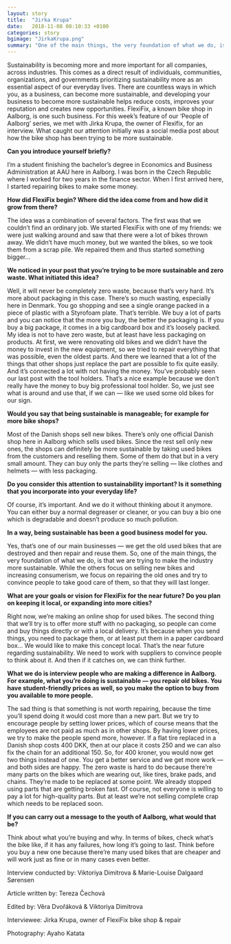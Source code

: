 ```yaml
---
layout: story
title:  "Jirka Krupa"
date:   2018-11-08 08:10:33 +0100
categories: story
bgimage: "JirkaKrupa.png"
summary: "One of the main things, the very foundation of what we do, is that we are trying to make the industry more sustainable. While the others focus on selling new bikes and increasing consumerism, we focus on repairing the old ones and try to convince people to take good care of them, so that they will last longer."
---
```

Sustainability is becoming more and more important for all companies, across industries. This comes as a direct result of individuals, communities, organizations, and governments prioritizing sustainability more as an essential aspect of our everyday lives. There are countless ways in which you, as a business, can become more sustainable, and developing your business to become more sustainable helps reduce costs, improves your reputation and creates new opportunities. FlexiFix, a known bike shop in Aalborg, is one such business. For this week’s feature of our ‘People of Aalborg’ series, we met with Jirka Krupa, the owner of Flexifix, for an interview. What caught our attention initially was a social media post about how the bike shop has been trying to be more sustainable.

**Can you introduce yourself briefly?**

I’m a student finishing the bachelor’s degree in Economics and Business Administration at AAU here in Aalborg. I was born in the Czech Republic where I worked for two years in the finance sector. When I first arrived here, I started repairing bikes to make some money.

**How did FlexiFix begin? Where did the idea come from and how did it grow from there?**

The idea was a combination of several factors. The first was that we couldn’t find an ordinary job. We started FlexiFix with one of my friends: we were just walking around and saw that there were a lot of bikes thrown away. We didn’t have much money, but we wanted the bikes, so we took them from a scrap pile. We repaired them and thus started something bigger…

**We noticed in your post that you’re trying to be more sustainable and zero waste. What initiated this idea?**

Well, it will never be completely zero waste, because that’s very hard. It’s more about packaging in this case. There’s so much wasting, especially here in Denmark. You go shopping and see a single orange packed in a piece of plastic with a Styrofoam plate. That’s terrible.
We buy a lot of parts and you can notice that the more you buy, the better the packaging is. If you buy a big package, it comes in a big cardboard box and it’s loosely packed. My idea is not to have zero waste, but at least have less packaging on products. At first, we were renovating old bikes and we didn’t have the money to invest in the new equipment, so we tried to repair everything that was possible, even the oldest parts.
And there we learned that a lot of the things that other shops just replace the part are possible to fix quite easily. And it’s connected a lot with not having the money. You’ve probably seen our last post with the tool holders. That’s a nice example because we don’t really have the money to buy big professional tool holder. So, we just see what is around and use that, if we can — like we used some old bikes for our sign.

**Would you say that being sustainable is manageable; for example for more bike shops?**

Most of the Danish shops sell new bikes. There’s only one official Danish shop here in Aalborg which sells used bikes. Since the rest sell only new ones, the shops can definitely be more sustainable by taking used bikes from the customers and reselling them. Some of them do that but in a very small amount. They can buy only the parts they’re selling — like clothes and helmets — with less packaging.

**Do you consider this attention to sustainability important? Is it something that you incorporate into your everyday life?**

Of course, it’s important. And we do it without thinking about it anymore. You can either buy a normal degreaser or cleaner, or you can buy a bio one which is degradable and doesn’t produce so much pollution.

**In a way, being sustainable has been a good business model for you.**

Yes, that’s one of our main businesses — we get the old used bikes that are destroyed and then repair and reuse them. So, one of the main things, the very foundation of what we do, is that we are trying to make the industry more sustainable. While the others focus on selling new bikes and increasing consumerism, we focus on repairing the old ones and try to convince people to take good care of them, so that they will last longer.

**What are your goals or vision for FlexiFix for the near future? Do you plan on keeping it local, or expanding into more cities?**

Right now, we’re making an online shop for used bikes. The second thing that we’ll try is to offer more stuff with no packaging, so people can come and buy things directly or with a local delivery. It’s because when you send things, you need to package them, or at least put them in a paper cardboard box… We would like to make this concept local. That’s the near future regarding sustainability. We need to work with suppliers to convince people to think about it. And then if it catches on, we can think further.

**What we do is interview people who are making a difference in Aalborg. For example, what you’re doing is sustainable — you repair old bikes. You have student-friendly prices as well, so you make the option to buy from you available to more people.**

The sad thing is that something is not worth repairing, because the time you’ll spend doing it would cost more than a new part. But we try to encourage people by setting lower prices, which of course means that the employees are not paid as much as in other shops. By having lower prices, we try to make the people spend more, however. If a flat tire replaced in a Danish shop costs 400 DKK, then at our place it costs 250 and we can also fix the chain for an additional 150. So, for 400 kroner, you would now get two things instead of one. You get a better service and we get more work — and both sides are happy.
The zero waste is hard to do because there’re many parts on the bikes which are wearing out, like tires, brake pads, and chains. They’re made to be replaced at some point. We already stopped using parts that are getting broken fast. Of course, not everyone is willing to pay a lot for high-quality parts. But at least we’re not selling complete crap which needs to be replaced soon.

**If you can carry out a message to the youth of Aalborg, what would that be?**

Think about what you’re buying and why. In terms of bikes, check what’s the bike like, if it has any failures, how long it’s going to last. Think before you buy a new one because there’re many used bikes that are cheaper and will work just as fine or in many cases even better.

Interview conducted by: Viktoriya Dimitrova & Marie-Louise Dalgaard Sørensen

Article written by: Tereza Čechová

Edited by: Věra Dvořáková & Viktoriya Dimitrova

Interviewee: Jirka Krupa, owner of FlexiFix bike shop & repair

Photography: Ayaho Katata
